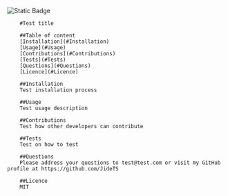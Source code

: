 ![Static Badge](https://img.shields.io/badge/MIT_Licence-blue)
        
        #Test title

        ##Table of content
        [Installation](#Installation)
        [Usage](#Usage)
        [Contributions](#Contributions)
        [Tests](#Tests)
        [Questions](#Questions)
        [Licence](#Licence)
        
        ##Installation 
        Test installation process
        
        ##Usage
        Test usage description
        
        ##Contributions
        Test how other developers can contribute
        
        ##Tests
        Test on how to test
        
        ##Questions
        Please address your questions to test@test.com or visit my GitHub profile at https://github.com/JideTS
        
        ##Licence
        MIT 
      